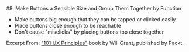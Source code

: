 #8. Make Buttons a Sensible Size and Group Them Together by Function
-  Make buttons big enough that they can be tapped or clicked easily
-  Place buttons close enough to be reachable
-  Don't cause "misclicks" by placing buttons too close together

Excerpt From: ["101 UX Principles"](https://www.packtpub.com/web-development/101-ux-principles) book by Will Grant, published by Packt.
